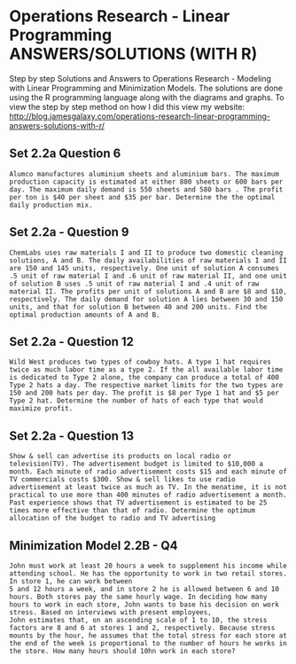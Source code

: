 # Operations Research - Linear Programming ANSWERS/SOLUTIONS (WITH R)
Step by step Solutions and Answers to Operations Research - Modeling with Linear Programming and Minimization Models. The solutions are done using the R programming language along with the diagrams and graphs. To view the step by step method on how I did this view my website: http://blog.jamesgalaxy.com/operations-research-linear-programming-answers-solutions-with-r/

## Set 2.2a Question 6

    Alumco manufactures aluminium sheets and aluminium bars. The maximum production capacity is estimated at either 800 sheets or 600 bars per day. The maximum daily demand is 550 sheets and 580 bars . The profit per ton is $40 per sheet and $35 per bar. Determine the the optimal daily production mix.

## Set 2.2a - Question 9

    ChemLabs uses raw materials I and II to produce two domestic cleaning solutions, A and B. The daily availabilities of raw materials I and II are 150 and 145 units, respectively. One unit of solution A consumes .5 unit of raw material I and .6 unit of raw material II, and one unit of solution B uses .5 unit of raw material I and .4 unit of raw material II. The profits per unit of solutions A and B are $8 and $10, respectively. The daily demand for solution A lies between 30 and 150 units, and that for solution B between 40 and 200 units. Find the optimal production amounts of A and B.

## Set 2.2a - Question 12

    Wild West produces two types of cowboy hats. A type 1 hat requires twice as much labor time as a type 2. If the all available labor time is dedicated to Type 2 alone, the company can produce a total of 400 Type 2 hats a day. The respective market limits for the two types are 150 and 200 hats per day. The profit is $8 per Type 1 hat and $5 per Type 2 hat. Determine the number of hats of each type that would maximize profit.
    
## Set 2.2a - Question 13

    Show & sell can advertise its products on local radio or television(TV). The advertisement budget is limited to $10,000 a month. Each minute of radio advertisement costs $15 and each minute of TV commercials costs $300. Show & sell likes to use radio advertisement at least twice as much as TV. In the menatime, it is not practical to use more than 400 minutes of radio advertisement a month. Past experience shows that TV advertisement is estimated to be 25 times more effective than that of radio. Determine the optimum allocation of the budget to radio and TV advertising
    
## Minimization Model 2.2B - Q4

    John must work at least 20 hours a week to supplement his income while attending school. He has the opportunity to work in two retail stores. In store 1, he can work between
    5 and 12 hours a week, and in store 2 he is allowed between 6 and 10 hours. Both stores pay the same hourly wage. In deciding how many hours to work in each store, John wants to base his decision on work stress. Based on interviews with present employees,
    John estimates that, on an ascending scale of 1 to 10, the stress factors are 8 and 6 at stores 1 and 2, respectively. Because stress mounts by the hour, he assumes that the total stress for each store at the end of the week is proportional to the number of hours he works in the store. How many hours should 10hn work in each store? 

